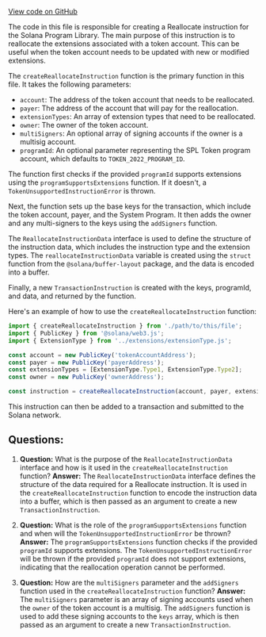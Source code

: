 [View code on GitHub](https://github.com/solana-labs/solana-program-library/token/js/src/instructions/reallocate.ts)

The code in this file is responsible for creating a Reallocate instruction for the Solana Program Library. The main purpose of this instruction is to reallocate the extensions associated with a token account. This can be useful when the token account needs to be updated with new or modified extensions.

The `createReallocateInstruction` function is the primary function in this file. It takes the following parameters:

- `account`: The address of the token account that needs to be reallocated.
- `payer`: The address of the account that will pay for the reallocation.
- `extensionTypes`: An array of extension types that need to be reallocated.
- `owner`: The owner of the token account.
- `multiSigners`: An optional array of signing accounts if the owner is a multisig account.
- `programId`: An optional parameter representing the SPL Token program account, which defaults to `TOKEN_2022_PROGRAM_ID`.

The function first checks if the provided `programId` supports extensions using the `programSupportsExtensions` function. If it doesn't, a `TokenUnsupportedInstructionError` is thrown.

Next, the function sets up the base keys for the transaction, which include the token account, payer, and the System Program. It then adds the owner and any multi-signers to the keys using the `addSigners` function.

The `ReallocateInstructionData` interface is used to define the structure of the instruction data, which includes the instruction type and the extension types. The `reallocateInstructionData` variable is created using the `struct` function from the `@solana/buffer-layout` package, and the data is encoded into a buffer.

Finally, a new `TransactionInstruction` is created with the keys, programId, and data, and returned by the function.

Here's an example of how to use the `createReallocateInstruction` function:

```javascript
import { createReallocateInstruction } from './path/to/this/file';
import { PublicKey } from '@solana/web3.js';
import { ExtensionType } from '../extensions/extensionType.js';

const account = new PublicKey('tokenAccountAddress');
const payer = new PublicKey('payerAddress');
const extensionTypes = [ExtensionType.Type1, ExtensionType.Type2];
const owner = new PublicKey('ownerAddress');

const instruction = createReallocateInstruction(account, payer, extensionTypes, owner);
```

This instruction can then be added to a transaction and submitted to the Solana network.
## Questions: 
 1. **Question:** What is the purpose of the `ReallocateInstructionData` interface and how is it used in the `createReallocateInstruction` function?
   **Answer:** The `ReallocateInstructionData` interface defines the structure of the data required for a Reallocate instruction. It is used in the `createReallocateInstruction` function to encode the instruction data into a buffer, which is then passed as an argument to create a new `TransactionInstruction`.

2. **Question:** What is the role of the `programSupportsExtensions` function and when will the `TokenUnsupportedInstructionError` be thrown?
   **Answer:** The `programSupportsExtensions` function checks if the provided `programId` supports extensions. The `TokenUnsupportedInstructionError` will be thrown if the provided `programId` does not support extensions, indicating that the reallocation operation cannot be performed.

3. **Question:** How are the `multiSigners` parameter and the `addSigners` function used in the `createReallocateInstruction` function?
   **Answer:** The `multiSigners` parameter is an array of signing accounts used when the `owner` of the token account is a multisig. The `addSigners` function is used to add these signing accounts to the `keys` array, which is then passed as an argument to create a new `TransactionInstruction`.